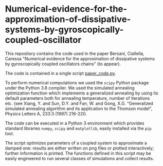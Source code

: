 # Numerical-evidence-for-the-approximation-of-dissipative-systems-by-gyroscopically-coupled-oscillator

This repository contains the code used in the paper Bersani, Ciallella, Caressa
"Numerical evidence for the approximation of dissipative systems by gyroscopically coupled oscillators chains"
(to appear).

The code is contained in a single script [paper_code.py](poaper_code.py).

To perform numerical computations we used the `scipy` Python package under the Python 3.8 compiler.
We used the simulated annealing optimization function which implements a generalized annealing
by using its default parameters both for annealing temperature, number of iterations etc.
(see Xiang, Y. and Sun, D.Y. and Fan, W. and Gong, X.G.
"Generalized simulated annealing algorithm and its application to the Thomson model",
Physics Letters A, 233:3 (1997) 216-220.

The code can be executed in a Python 3 environment which provides standard libraries `numpy`, `scipy` and `matplotlib`,
easily installed via the `pip` tool.

The script optimizes parameters of a coupled system to approximate a damped one:
results are either written on png files or plotted interactively;
further information is printed.
The functions defined in this script may be easily engineered to run several classes of simulations and collect results.

